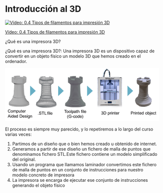# Introducción al 3D

[![Vídeo: 0.4 Tipos de filamentos para impresión 3D](https://img.youtube.com/vi/U1Eg8adggDg/0.jpg)](https://youtu.be/U1Eg8adggDg)

[Vídeo: 0.4 Tipos de filamentos para impresión 3D](https://youtu.be/U1Eg8adggDg)

¿Qué es una impresora 3D? 

¿Qué es una impresora 3D?:
Una impresora 3D es un dispositivo capaz de convertir en un objeto físico un modelo 3D que hemos creado en el ordenador.


![Proceso de impresión](./images/3D-printing-process-chain.png)

El proceso es siempre muy parecido, y lo repetiremos a lo largo del curso varias veces:
1.  Partimos de un diseño que o bien hemos creado u obtenido de internet.
2.  Generamos a partir de ese diseño un fichero de malla de puntos que denominamos fichero STL.Este fichero contiene un modelo simplificado del original.
3. Usando un programa que llamamos laminador convertimos este fichero de malla de puntos en un conjunto de instrucciones para nuestro  modelo  concreto de impresora
4. La impresora se encarga de ejecutar ese conjunto de instrucciones generando el objeto físico

